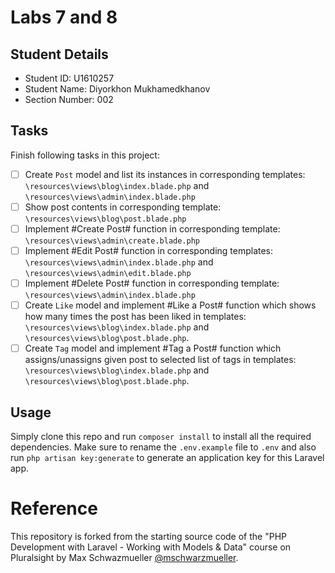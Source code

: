 # Labs 7 and 8

## Student Details

- Student ID: U1610257
- Student Name: Diyorkhon Mukhamedkhanov
- Section Number: 002

## Tasks
Finish following tasks in this project:

- [ ] Create `Post` model and list its instances in corresponding templates: `\resources\views\blog\index.blade.php` and `\resources\views\admin\index.blade.php`
- [ ] Show post contents in corresponding template: `\resources\views\blog\post.blade.php`
- [ ] Implement #Create Post# function in corresponding template: `\resources\views\admin\create.blade.php`
- [ ] Implement #Edit Post# function in corresponding templates: `\resources\views\admin\index.blade.php` and `\resources\views\admin\edit.blade.php`
- [ ] Implement #Delete Post# function in corresponding template: `\resources\views\admin\index.blade.php`
- [ ] Create `Like` model and implement #Like a Post# function which shows how many times the post has been liked in templates: `\resources\views\blog\index.blade.php` and `\resources\views\blog\post.blade.php`.
- [ ] Create `Tag` model and implement #Tag a Post# function which assigns/unassigns given post to selected list of tags in templates: `\resources\views\blog\index.blade.php` and `\resources\views\blog\post.blade.php`.

## Usage
Simply clone this repo and run `composer install` to install all the required dependencies. Make sure to rename the `.env.example` file to `.env` and also run `php artisan key:generate` to generate an application key for this Laravel app.

# Reference
This repository is forked from the starting source code of the "PHP Development with Laravel - Working with Models & Data" course on Pluralsight by Max Schwazmueller [@mschwarzmueller](https://github.com/mschwarzmueller/pluralsight-laravel-getting-started).

